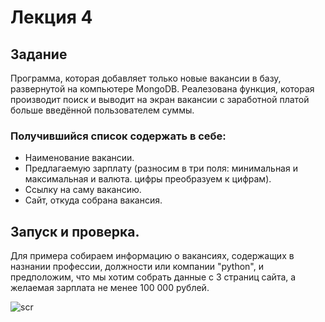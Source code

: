 # Лекция 4
## Задание

Программа, которая добавляет только новые вакансии в базу, развернутой на компьютере MongoDB.
Реалезована функция, которая производит поиск и выводит на экран вакансии с заработной платой
больше введённой пользователем суммы.

### Получившийся список содержать в себе:
* Наименование вакансии.
* Предлагаемую зарплату (разносим в три поля: минимальная и максимальная и валюта. цифры преобразуем к цифрам).
* Ссылку на саму вакансию.
* Сайт, откуда собрана вакансия.

## Запуск и проверка.

Для примера собираем информацию о вакансиях, содержащих в назнании профессии, должности или компании "python",
и предположим, что мы хотим собрать данные с 3 страниц сайта, а желаемая зарплата не менее 100 000 рублей. 

![scr](https://github.com/RinaKoner128/parsing/tree/main/lesson_3/hh_bd.PNG)

